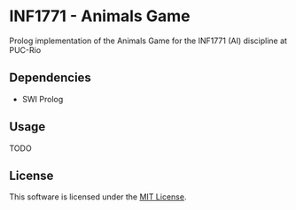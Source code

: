 # INF1771 - Animals Game
Prolog implementation of the Animals Game for the INF1771 (AI) discipline at
PUC-Rio

## Dependencies
- SWI Prolog

## Usage
TODO

## License
This software is licensed under the [MIT License](/COPYING).

